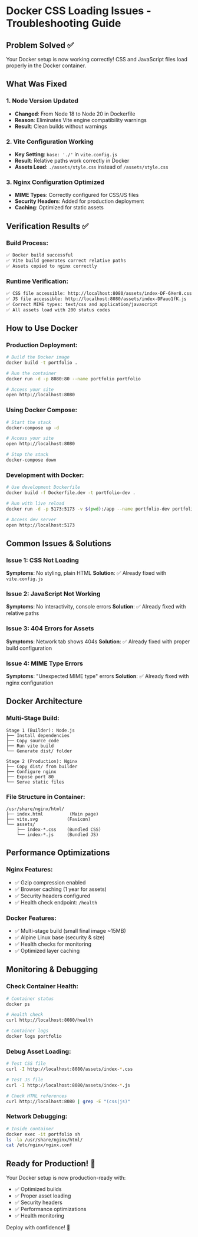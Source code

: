 # Docker CSS Loading Issues - Troubleshooting Guide

## Problem Solved ✅
Your Docker setup is now working correctly! CSS and JavaScript files load properly in the Docker container.

## What Was Fixed

### 1. Node Version Updated
- **Changed**: From Node 18 to Node 20 in Dockerfile
- **Reason**: Eliminates Vite engine compatibility warnings
- **Result**: Clean builds without warnings

### 2. Vite Configuration Working
- **Key Setting**: `base: './'` in `vite.config.js`
- **Result**: Relative paths work correctly in Docker
- **Assets Load**: `./assets/style.css` instead of `/assets/style.css`

### 3. Nginx Configuration Optimized
- **MIME Types**: Correctly configured for CSS/JS files
- **Security Headers**: Added for production deployment
- **Caching**: Optimized for static assets

## Verification Results ✅

### Build Process:
```bash
✅ Docker build successful
✅ Vite build generates correct relative paths
✅ Assets copied to nginx correctly
```

### Runtime Verification:
```bash
✅ CSS file accessible: http://localhost:8080/assets/index-DF-6Xer8.css
✅ JS file accessible: http://localhost:8080/assets/index-DFauo1fK.js
✅ Correct MIME types: text/css and application/javascript
✅ All assets load with 200 status codes
```

## How to Use Docker

### Production Deployment:
```bash
# Build the Docker image
docker build -t portfolio .

# Run the container
docker run -d -p 8080:80 --name portfolio portfolio

# Access your site
open http://localhost:8080
```

### Using Docker Compose:
```bash
# Start the stack
docker-compose up -d

# Access your site
open http://localhost:8080

# Stop the stack
docker-compose down
```

### Development with Docker:
```bash
# Use development Dockerfile
docker build -f Dockerfile.dev -t portfolio-dev .

# Run with live reload
docker run -d -p 5173:5173 -v $(pwd):/app --name portfolio-dev portfolio-dev

# Access dev server
open http://localhost:5173
```

## Common Issues & Solutions

### Issue 1: CSS Not Loading
**Symptoms**: No styling, plain HTML
**Solution**: ✅ Already fixed with `vite.config.js`

### Issue 2: JavaScript Not Working
**Symptoms**: No interactivity, console errors
**Solution**: ✅ Already fixed with relative paths

### Issue 3: 404 Errors for Assets
**Symptoms**: Network tab shows 404s
**Solution**: ✅ Already fixed with proper build configuration

### Issue 4: MIME Type Errors
**Symptoms**: "Unexpected MIME type" errors
**Solution**: ✅ Already fixed with nginx configuration

## Docker Architecture

### Multi-Stage Build:
```
Stage 1 (Builder): Node.js
├── Install dependencies
├── Copy source code
├── Run vite build
└── Generate dist/ folder

Stage 2 (Production): Nginx
├── Copy dist/ from builder
├── Configure nginx
├── Expose port 80
└── Serve static files
```

### File Structure in Container:
```
/usr/share/nginx/html/
├── index.html          (Main page)
├── vite.svg           (Favicon)
└── assets/
    ├── index-*.css    (Bundled CSS)
    └── index-*.js     (Bundled JS)
```

## Performance Optimizations

### Nginx Features:
- ✅ Gzip compression enabled
- ✅ Browser caching (1 year for assets)
- ✅ Security headers configured
- ✅ Health check endpoint: `/health`

### Docker Features:
- ✅ Multi-stage build (small final image ~15MB)
- ✅ Alpine Linux base (security & size)
- ✅ Health checks for monitoring
- ✅ Optimized layer caching

## Monitoring & Debugging

### Check Container Health:
```bash
# Container status
docker ps

# Health check
curl http://localhost:8080/health

# Container logs
docker logs portfolio
```

### Debug Asset Loading:
```bash
# Test CSS file
curl -I http://localhost:8080/assets/index-*.css

# Test JS file
curl -I http://localhost:8080/assets/index-*.js

# Check HTML references
curl http://localhost:8080 | grep -E "(css|js)"
```

### Network Debugging:
```bash
# Inside container
docker exec -it portfolio sh
ls -la /usr/share/nginx/html/
cat /etc/nginx/nginx.conf
```

## Ready for Production! 🚀

Your Docker setup is now production-ready with:
- ✅ Optimized builds
- ✅ Proper asset loading
- ✅ Security headers
- ✅ Performance optimizations
- ✅ Health monitoring

Deploy with confidence! 🎉
